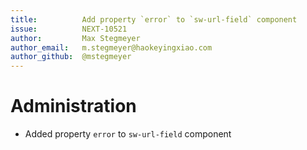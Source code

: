 ```yaml
---
title:          Add property `error` to `sw-url-field` component
issue:          NEXT-10521
author:         Max Stegmeyer
author_email:   m.stegmeyer@haokeyingxiao.com
author_github:  @mstegmeyer
---
```

# Administration
* Added property `error` to `sw-url-field` component

